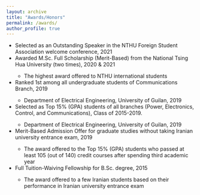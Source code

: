 ```yaml
---
layout: archive
title: "Awards/Honors"
permalink: /awards/
author_profile: true
---
```


<ul>
  <li><i class='fas fa-medal' style="color:gold"></i> Selected as an Outstanding Speaker in the NTHU Foreign Student Association welcome conference, 2021</li>


  <li><i class='fas fa-medal' style="color:gold"></i> Awarded M.Sc. Full Scholarship (Merit-Based) from the National Tsing Hua University (two times), 2020 & 2021</li>
    <ul>
        <li> The highest award offered to NTHU international students </li>
  </ul>
  
  <li><i class='fas fa-medal' style="color:gold"></i> Ranked 1st among all undergraduate students of Communications Branch, 2019</li>
    <ul>
        <li>  Department of Electrical Engineering, University of Guilan, 2019 </li>
    </ul>
        

  <li><i class='fas fa-medal' style="color:gold"></i> Selected as Top 15% (GPA) students of all branches (Power, Electronics, Control, and Communications), Class of 2015-2019.  </li>
    <ul>
        <li>  Department of Electrical Engineering, University of Guilan, 2019 </li>
    </ul>

  <li><i class='fas fa-medal' style="color:gold"></i> Merit-Based Admission Offer for graduate studies without taking Iranian university entrance exam, 2019 </li>
    <ul>
        <li> The award offered to the Top 15% (GPA) students who passed at least 105 (out of 140) credit courses after spending third academic year </li>
    </ul>
  
   <li><i class='fas fa-medal' style="color:gold"></i> Full Tuition-Waiving Fellowship for B.Sc. degree, 2015 </li>
    <ul>
        <li> The award offered to a few Iranian students based on their performance in Iranian university entrance exam </li>
    </ul>
 
 

